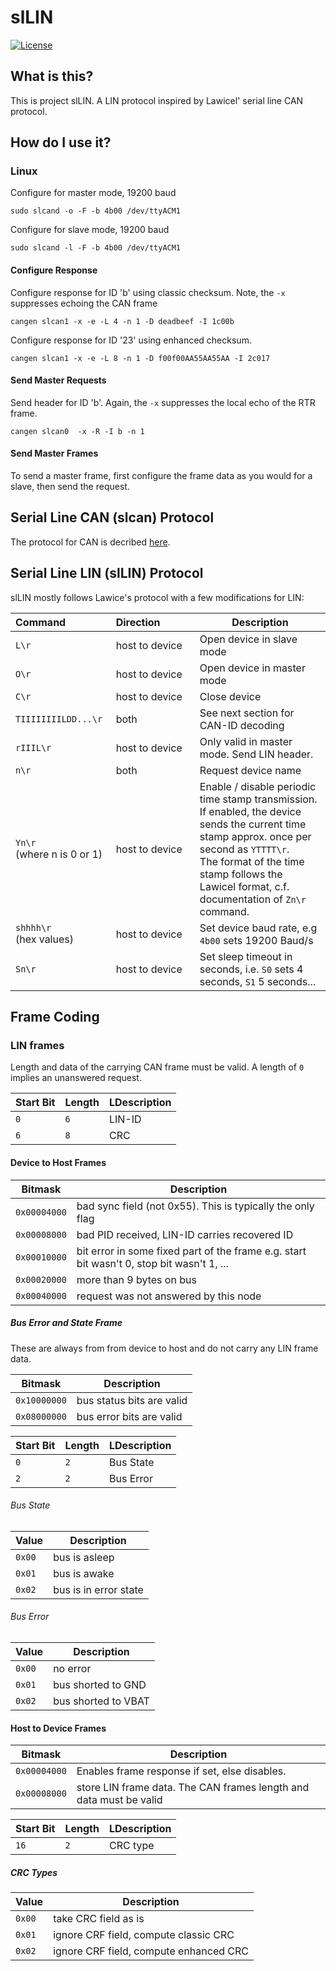 # slLIN


[![License](https://img.shields.io/badge/license-MIT-brightgreen.svg)](https://opensource.org/licenses/MIT)

## What is this?

This is project slLIN. A LIN protocol inspired by Lawicel' serial line CAN protocol.

## How do I use it?

### Linux

Configure for master mode, 19200 baud

```
sudo slcand -o -F -b 4b00 /dev/ttyACM1
```

Configure for slave mode, 19200 baud

```
sudo slcand -l -F -b 4b00 /dev/ttyACM1
```

#### Configure Response


Configure response for ID 'b' using classic checksum. Note, the `-x` suppresses echoing the CAN frame

```
cangen slcan1 -x -e -L 4 -n 1 -D deadbeef -I 1c00b
```

Configure response for ID '23' using enhanced checksum.

```
cangen slcan1 -x -e -L 8 -n 1 -D f00f00AA55AA55AA -I 2c017
```


#### Send Master Requests

Send header for ID 'b'. Again, the `-x` suppresses the local echo of the RTR frame.

```
cangen slcan0  -x -R -I b -n 1
```

#### Send Master Frames

To send a master frame, first configure the frame data as you would for a slave, then send the request.

## Serial Line CAN (slcan) Protocol

The protocol for CAN is decribed [here](http://www.can232.com/docs/canusb_manual.pdf).

## Serial Line LIN (slLIN) Protocol

slLIN mostly follows Lawice's protocol with a few modifications for LIN:

| Command&nbsp;&nbsp;&nbsp;&nbsp;&nbsp;&nbsp;&nbsp;&nbsp;&nbsp;&nbsp;&nbsp;&nbsp;&nbsp;&nbsp;&nbsp;                                | Direction&nbsp;&nbsp;&nbsp;&nbsp;&nbsp;&nbsp;&nbsp;&nbsp;&nbsp;&nbsp;&nbsp; |  Description                                   |
|----------------------------------------|----------------|------------------------------------------------|
| `L\r`                                  | host to device | Open device in slave mode |
| `O\r`                                  | host to device | Open device in master mode |
| `C\r`                                  | host to device | Close device |
| `TIIIIIIIILDD...\r`                       | both | See next section for CAN-ID decoding |
| `rIIIL\r`                              | host to device | Only valid in master mode. Send LIN header.    |
| `n\r`                                  | both           | Request device name                            |
| `Yn\r`</br>(where n is 0 or 1)         | host to device | Enable / disable periodic time stamp transmission.</br>If enabled, the device sends the current time stamp approx. once per second as `YTTTT\r`.</br>The format of the time stamp follows the Lawicel format, c.f. documentation of `Zn\r` command. |
| `shhhh\r`</br>(hex values)             | host to device | Set device baud rate, e.g  `4b00` sets 19200 Baud/s |
| `Sn\r`                                 | host to device | Set sleep timeout in seconds, i.e. `S0` sets 4 seconds, `S1` 5 seconds... |


## Frame Coding



### LIN frames

Length and data of the carrying CAN frame must be valid. A length of `0` implies an unanswered request.


| Start Bit | Length | LDescription |
|-----------|--------|----------
| `0`       | `6`    | LIN-ID |
| `6`       | `8`    | CRC |

#### Device to Host Frames


| Bitmask      | Description |
|--------------|-------
| `0x00004000` | bad sync field (not 0x55). This is typically the only flag |
| `0x00008000` | bad PID received, LIN-ID carries recovered ID |
| `0x00010000` | bit error in some fixed part of the frame e.g. start bit wasn't 0, stop bit wasn't 1, ... |
| `0x00020000` | more than 9 bytes on bus |
| `0x00040000` | request was not answered by this node |


##### Bus Error and State Frame

These are always from from device to host and do not carry any LIN frame data.

| Bitmask      | Description |
|--------------|-------
| `0x10000000` | bus status bits are valid |
| `0x08000000` | bus error bits are valid |


| Start Bit | Length | LDescription |
|-----------|--------|----------
| `0`       | `2`    | Bus State |
| `2`       | `2`    | Bus Error |

###### Bus State

| Value      | Description |
|--------------|-------
| `0x00` | bus is asleep |
| `0x01` | bus is awake |
| `0x02` | bus is in error state |

###### Bus Error

| Value      | Description |
|--------------|-------
| `0x00` | no error |
| `0x01` | bus shorted to GND |
| `0x02` | bus shorted to VBAT |


#### Host to Device Frames

| Bitmask      | Description |
|--------------|-------
| `0x00004000` | Enables frame response if set, else disables. |
| `0x00008000` | store LIN frame data. The CAN frames length and data must be valid |


| Start Bit | Length | LDescription |
|-----------|--------|----------
| `16`       | `2`    | CRC type |

##### CRC Types

| Value      | Description |
|--------------|-------
| `0x00` | take CRC field as is |
| `0x01` | ignore CRF field, compute classic CRC |
| `0x02` | ignore CRF field, compute enhanced CRC |

